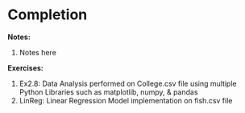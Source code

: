 # Completion

**Notes:**
1. Notes here

**Exercises:** 
1. Ex2.8: Data Analysis performed on College.csv file using multiple Python Libraries such as matplotlib, numpy, &amp; pandas
2. LinReg: Linear Regression Model implementation on fish.csv file
